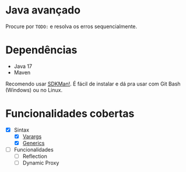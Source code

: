 # Java avançado

Procure por `TODO:` e resolva os erros sequencialmente.

# Dependências

- Java 17
- Maven

Recomendo usar [SDKMan!](https://sdkman.io/install). É fácil de instalar e dá pra usar com Git Bash (Windows) ou no Linux.

# Funcionalidades cobertas

- [X] Sintax
    - [X] [Varargs](/src/test/java/io/vepo/advanced/sintax/SintaxAdvancedTest.java)
    - [X] [Generics](/src/test/java/io/vepo/advanced/sintax/SintaxAdvancedTest.java)
- [ ] Funcionalidades
    - [ ] Reflection
    - [ ] Dynamic Proxy
